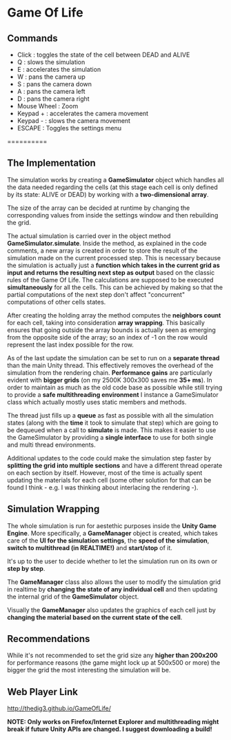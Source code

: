 Game Of Life
==========

Commands
---------
- Click : toggles the state of the cell between DEAD and ALIVE
- Q : slows the simulation
- E : accelerates the simulation
- W : pans the camera up
- S : pans the camera down
- A : pans the camera left
- D : pans the camera right
- Mouse Wheel : Zoom
- Keypad + : accelerates the camera movement
- Keypad - : slows the camera movement
- ESCAPE : Toggles the settings menu 

==========

The Implementation
------

The simulation works by creating a **GameSimulator** object which handles all the data needed regarding the cells (at this stage each cell is only defined by its state: ALIVE or DEAD) by working with a **two-dimensional array**.

The size of the array can be decided at runtime by changing the corresponding values from inside the settings window and then rebuilding the grid.

The actual simulation is carried over in the object method **GameSimulator.simulate**. Inside the method, as explained in the code comments, a new array is created in order to store the result of the simulation made on the current processed step. This is necessary because the simulation is actually just a **function which takes in the current grid as input and returns the resulting next step as output** based on the classic rules of the Game Of Life. The calculations are supposed to be executed **simultaneously** for all the cells. This can be achieved by making so that the partial computations of the next step don't affect "concurrent" computations of other cells states.

After creating the holding array the method computes the **neighbors count** for each cell, taking into consideration **array wrapping**. This basically ensures that going outside the array bounds is actually seen as emerging from the opposite side of the array; so an index of -1 on the row would represent the last index possible for the row.

As of the last update the simulation can be set to run on a **separate thread** than the main Unity thread. This effectively removes the overhead of the simulation from the rendering chain. **Performance gains** are particularly evident with **bigger grids** (on my 2500K 300x300 saves me **35+ ms**). In order to maintain as much as the old code base as possible while still trying to provide a **safe multithreading environment** I instance a GameSimulator class which actually mostly uses static members and methods.

The thread just fills up a **queue** as fast as possible with all the simulation states (along with the **time** it took to simulate that step) which are going to be dequeued when a call to **simulate** is made. This makes it easier to use the GameSimulator by providing a **single interface** to use for both single and multi thread environments.

Additional updates to the code could make the simulation step faster by **splitting the grid into multiple sections** and have a different thread operate on each section by itself. However, most of the time is actually spent updating the materials for each cell (some other solution for that can be found I think - e.g. I was thinking about interlacing the rendering -).

Simulation Wrapping
---

The whole simulation is run for aestethic purposes inside the **Unity Game Engine**.
More specifically, a **GameManager** object is created, which takes care of the **UI for the simulation settings**, the **speed of the simulation**, **switch to multithread (in REALTIME!)** and **start/stop** of it.

It's up to the user to decide whether to let the simulation run on its own or **step by step**.

The **GameManager** class also allows the user to modify the simulation grid in realtime by **changing the state of any individual cell** and then updating the internal grid of the **GameSimulator** object.

Visually the **GameManager** also updates the graphics of each cell just by **changing the material based on the current state of the cell**.

Recommendations
---

While it's not recommended to set the grid size any **higher than 200x200** for performance reasons (the game might lock up at 500x500 or more) the bigger the grid the most interesting the simulation will be.

Web Player Link 
---
http://thedig3.github.io/GameOfLife/

**NOTE: Only works on Firefox/Internet Explorer and multithreading might break if future Unity APIs are changed. I suggest downloading a build!**



























